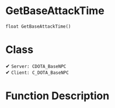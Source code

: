 # GetBaseAttackTime
```
float GetBaseAttackTime()
```
# Class
✔ `Server: CDOTA_BaseNPC`  
✔ `Client: C_DOTA_BaseNPC`  

# Function Description

